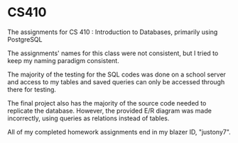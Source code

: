 # CS410
The assignments for CS 410 : Introduction to Databases, primarily using PostgreSQL

The assignments' names for this class were not consistent, but I tried to keep my naming paradigm consistent.

The majority of the testing for the SQL codes was done on a school server and access to my tables and saved queries can only be accessed through there for testing.

The final project also has the majority of the source code needed to replicate the database. However, the provided E/R diagram was made incorrectly, using queries as relations instead of tables.

All of my completed homework assignments end in my blazer ID, "justony7".

